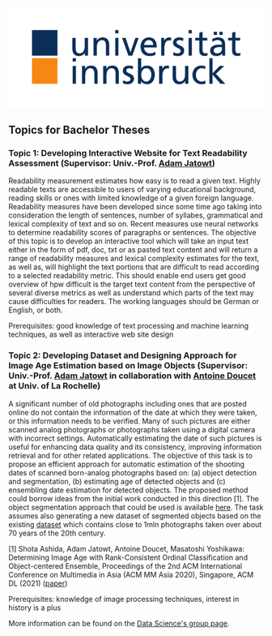 ![Logo](uibk-logo.2017.svg)
## Topics for Bachelor Theses   

### Topic 1: Developing Interactive Website for Text Readability Assessment (Supervisor: Univ.-Prof. [Adam Jatowt](mailto:adam.jatowt@uibk.ac.at))

Readability measurement estimates how easy is to read a given text. Highly readable texts are accessible to users of varying educational background, reading skills or ones with limited knowledge of a given foreign language. Readability measures have been developed since some time ago taking into consideration the length of sentences, number of syllabes, grammatical and lexical complexity of text and so on. Recent measures use neural networks to determine readability scores of paragraphs or sentences. The objective of this topic is to develop an interactive tool which will take an input text either in the form of pdf, doc, txt or as pasted text content and will return a range of readability measures and lexical complexity estimates for the text, as well as, will highlight the text portions that are difficult to read according to a selected readability metric. This should enable end users get good overview of hpw difficult is the target text content from the perspective of several diverse metrics as well as understand which parts of the text may cause difficulties for readers. The working languages should be German or English, or both.

Prerequisites: good knowledge of text processing and machine learning techniques, as well as interactive web site design

### Topic 2: Developing Dataset and Designing Approach for Image Age Estimation based on Image Objects (Supervisor: Univ.-Prof. [Adam Jatowt](mailto:adam.jatowt@uibk.ac.at) in collaboration with [Antoine Doucet](https://pageperso.univ-lr.fr/antoine.doucet/) at Univ. of La Rochelle)

A significant number of old photographs including ones that are posted online do not contain the information of the date at which they were taken, or this information needs to be verified. Many of such pictures are either scanned analog photographs or photographs taken using a digital camera with incorrect settings. Automatically estimating the date of such pictures is useful for enhancing data quality and its consistency, improving information retrieval and for other related applications. The objective of this task is to propose an efficient approach for automatic estimation of the shooting dates of scanned born-analog photographs based on: (a) object detection and segmentation, (b) estimating age of detected objects and (c) ensembling date estimation for detected objects. The proposed method could borrow ideas from the initial work conducted in this direction [1]. The object segmentation approach that could be used is available [here](https://github.com/ArunMichaelDsouza/tensorflow-image-detection). The task assumes also generating a new dataset of segmented objects based on the existing [dataset](https://www.radar-service.eu/radar/en/dataset/tJzxrsYUkvPklBOw) which contains close to 1mln photographs taken over about 70 years of the 20th century.

[1] Shota Ashida, Adam Jatowt, Antoine Doucet, Masatoshi Yoshikawa: Determining Image Age with Rank-Consistent Ordinal Classification and Object-centered Ensemble, Proceedings of the 2nd ACM International Conference on Multimedia in Asia (ACM MM Asia 2020), Singapore, ACM DL (2021) ([paper](https://adammo12.github.io/DataScienceLabBachelorTopics/ACMMM-paper.pdf))

Prerequisites: knowledge of image processing techniques, interest in history is a plus


More information can be found on the [Data Science's group page](https://ds-informatik.uibk.ac.at/).
